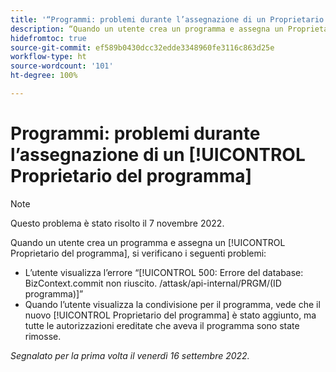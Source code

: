 ```yaml
---
title: '“Programmi: problemi durante l’assegnazione di un Proprietario del programma”'
description: “Quando un utente crea un programma e assegna un Proprietario del programma, si verificano i problemi descritti in questo articolo.”
hidefromtoc: true
source-git-commit: ef589b0430dcc32edde3348960fe3116c863d25e
workflow-type: ht
source-wordcount: '101'
ht-degree: 100%

---
```



# Programmi: problemi durante l’assegnazione di un [!UICONTROL Proprietario del programma]

>[!NOTE]
>
>Questo problema è stato risolto il 7 novembre 2022.

Quando un utente crea un programma e assegna un [!UICONTROL Proprietario del programma], si verificano i seguenti problemi:

* L’utente visualizza l’errore “[!UICONTROL 500: Errore del database: BizContext.commit non riuscito. /attask/api-internal/PRGM/(ID programma)]”
* Quando l’utente visualizza la condivisione per il programma, vede che il nuovo [!UICONTROL Proprietario del programma] è stato aggiunto, ma tutte le autorizzazioni ereditate che aveva il programma sono state rimosse.

_Segnalato per la prima volta il venerdì 16 settembre 2022._


